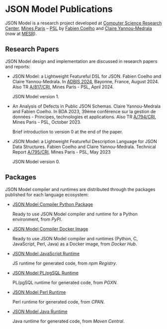 # JSON Model Publications

JSON Model is a research project developed at
[Computer Science Research Center](https://www.cri.minesparis.psl.eu/),
[Mines Paris](https://www.minesparis.psl.eu/) –
[PSL](https://www.psl.eu/) by
[Fabien Coelho](https://www.linkedin.com/in/fabien-coelho-65433a18/) and
[Claire Yannou-Medrala](https://www.linkedin.com/in/claire-medrala/)
(now at [MESR](https://www.enseignementsup-recherche.gouv.fr/)).

## Research Papers

JSON Model design and implementation are discussed in research papers and reports:

- JSON Model: a Lightweight Featureful DSL for JSON.
  Fabien Coelho and Claire Yannou-Medrala.
  In [ADBIS 2024](https://conferences.sigappfr.org/adbis2024/), Bayonne, France, August 2024.
  Also TR [A/817/CRI](https://www.cri.minesparis.psl.eu/classement/doc/A-817.pdf),
  Mines Paris - PSL, April 2024.

  JSON Model version 1.

- An Analysis of Defects in Public JSON Schemas.
  Claire Yannou-Medrala and Fabien Coelho.
  In BDA 2023, 39ème conférence sur la gestion de données - Principes, technologies et applications.
  Also TR [A/794/CRI](https://www.cri.minesparis.psl.eu/classement/doc/A-794.pdf),
  Mines Paris - PSL, October 2023.

  Brief introduction to version 0 at the end of the paper.

- JSON Model: a Lightweight Featureful Description Language for JSON Data Structures.
  Fabien Coelho and Claire Yannou-Medrala.
  Technical Report [A/795/CRI](https://www.cri.minesparis.psl.eu/classement/doc/A-795.pdf),
  Mines Paris - PSL, May 2023

  JSON Model version 0.

## Packages

JSON Model compiler and runtimes are distributed through the packages published for
each language ecosystem:

- [JSON Model Compiler Python Package](https://pypi.org/project/json-model-compiler/)

  Ready to use JSON Model compiler and runtime for a Python environment, from _PyPI_.

- [JSON Model Compiler Docker Image](https://hub.docker.com/r/zx80/jmc)

  Ready to use JSON Model compiler and runtimes (Python, C, JavaScript, Perl, Java)
  as a Docker image, from _Docker Hub_.

- [JSON Model JavaScript Runtime](https://www.npmjs.com/package/json_model_runtime)

  JS runtime for generated code, from _npm Registry_.

- [JSON Model PL/pgSQL Runtime](https://pgxn.org/dist/json_model/)

  PL/pgSQL runtime for generated code, from _PGXN_.

- [JSON Model Perl Runtime](https://metacpan.org/pod/JSON::JsonModel)

  Perl runtime for generated code, from _CPAN_.

- [JSON Model Java Runtime](https://central.sonatype.com/artifact/org.json-model/json-model)

  Java runtime for generated code, from _Maven Central_.
